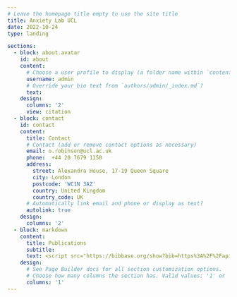 ```yaml
---
# Leave the homepage title empty to use the site title
title: Anxiety Lab UCL
date: 2022-10-24
type: landing

sections:
  - block: about.avatar
    id: about
    content:
      # Choose a user profile to display (a folder name within `content/authors/`)
      username: admin
      # Override your bio text from `authors/admin/_index.md`?
      text:
    design:
      columns: '2'
      view: citation
  - block: contact
    id: contact
    content:
      title: Contact
      # Contact (add or remove contact options as necessary)
      email: o.robinson@ucl.ac.uk
      phone:  +44 20 7679 1150
      address:
        street: Alexandra House, 17-19 Queen Square
        city: London
        postcode: 'WC1N 3AZ'
        country: United Kingdom
        country_code: UK
      # Automatically link email and phone or display as text?
      autolink: true
    design:
      columns: '2'
  - block: markdown
    content:
      title: Publications
      subtitle: 
      text: <script src="https://bibbase.org/show?bib=https%3A%2F%2Fapi.zotero.org%2Fusers%2F1753149%2Fcollections%2FX3IPWAYK%2Fitems%3Fkey%3D0BxWD6meQr8WlNbt8iv1DKBh%26format%3Dbibtex%26limit%3D100&jsonp=1"></script>
    design:
      # See Page Builder docs for all section customization options.
      # Choose how many columns the section has. Valid values: '1' or '2'.
      columns: '1'
---
```

